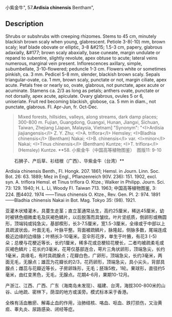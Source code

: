 小紫金牛",
57.**Ardisia chinensis** Bentham",

## Description
Shrubs or subshrubs with creeping rhizomes. Stems to 45 cm, minutely blackish brown scaly when young, glabrescent. Petiole 3-8(-10) mm, brown scaly; leaf blade obovate or elliptic, 3-8 &amp;#215; 1.5-3 cm, papery, glabrous adaxially, &amp;#177; brown scaly abaxially, base cuneate, margin undulate or repand to subentire, slightly revolute, apex obtuse to acute; lateral veins numerous, marginal vein present. Inflorescences axillary, simple, subumbellate, 3-10-flowered; peduncle 1-3 cm. Flowers white or sometimes pinkish, ca. 3 mm. Pedicel 5-8 mm, slender, blackish brown scaly. Sepals triangular-ovate, ca. 1 mm, brown scaly, punctate or not, margin ciliate, apex acute. Petals free or nearly so, ovate, glabrous, not punctate, apex acute or acuminate. Stamens ca. 2/3 as long as petals; anthers ovate, punctate or not dorsally, apex acute, apiculate. Ovary glabrous, ovules 5 or 6, uniseriate. Fruit red becoming blackish, globose, ca. 5 mm in diam., not punctate, glabrous. Fl. Apr-Jun, fr. Oct-Dec.

> Mixed forests, hillsides, valleys, along streams, dark damp places; 300-800 m. Fujian, Guangdong, Guangxi, Hunan, Jiangxi, Sichuan, Taiwan, Zhejiang [Japan, Malaysia, Vietnam]
  "Synonym": "&lt;I&gt;Ardisia jiajiangensis&lt;/I&gt; Z. Y. Zhu; &lt;I&gt;A. triflora&lt;/I&gt; Hemsley; &lt;I&gt;Bladhia chinensis&lt;/I&gt; (Bentham) Nakai; &lt;I&gt;B. chinensis&lt;/I&gt; var. &lt;I&gt;minor&lt;/I&gt; Nakai; &lt;I&gt;Tinus chinensis&lt;/I&gt; (Bentham) Kuntze; &lt;I&gt;T. triflora&lt;/I&gt; (Hemsley) Kuntze.
**58. 小紫金牛（中国高等植物图鉴）　图版11: 9-10
<p style='text-indent:28px'>石狮子、产后草、衫纽根（广西）、华紫金牛（台湾）**

Ardisia chinensis Benth., Fl. Hongk. 207. 1861; Hemsl. in Journ. Linn. Soc. Bot. 26: 63. 1889; Mez in Engl., Pflanzenreich 9(IV. 236): 151. 1902, excl. syn. A. triflora Hemsl. et Tinus triflora O. Ktze.; Walker in Philipp. Journ. Sci. 73: 129. 1940; H. L. Li, Woody Fl. Taiwan 713. 1963; 中国高等植物图鉴, 3: 224. 图4402. 1974 ——Tinus chinensis O. Ktze., Rev. Gen. Pl. 2: 974. 1891 ——Bladhia chinensis Nakai in Bot. Mag. Tokyo 35: (98). 1921. 

亚灌木状矮灌木，具蔓生走茎；直立茎通常丛生，高约25厘米，稀达45厘米，幼时被锈色细微柔毛及灰褐色鳞片，以后脱落而具皱纹。叶片坚纸质，倒卵形或椭圆形，顶端钝或钝急尖，基部楔形，长3-7.5厘米，宽1.5-3厘米，全缘或于中部以上具疏波状齿，叶面无毛，叶脉平整。背面被疏鳞片，脉隆起，侧脉多数，尾端连成极近边缘的边缘脉；叶柄长3-10毫米。亚伞形花序，单生于叶腋，有花3 (-5) 朵；总梗与花梗近等长，长约1厘米，稀多花或总梗较花梗长，二者均被疏柔毛或灰褐色鳞片；花长约3毫米，花萼仅基部连合，萼片三角状卵形，顶端急尖，长约1毫米，具缘毛，有时具疏腺点；花瓣白色，广卵形，顶端急尖，长约3毫米，两面无毛，无腺点；雄蕊为花瓣长的2/3，花药卵形，顶端急尖，具小尖头，背部具腺点；雌蕊与花瓣近等长，子房卵珠形，无毛；胚珠5枚，1轮。果球形，直径约5毫米，由红变黑色，无毛，无腺点。花期4-6月，果期10-12月。

产浙江、江西、广西、广东（海南岛未发现）、福建、台湾，海拔300-800米的山谷、山地疏、密林下，荫湿的地方或溪旁。模式标本采于香港。

全株有活血散瘀、解毒止血的作用，治肺结核、咯血、呕血、跌打损伤，又治黄疸、睾丸炎、尿路感染、闭经等症。
